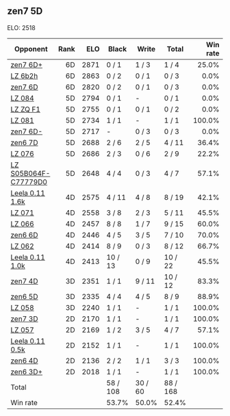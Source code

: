 ## zen7 5D ##

ELO: 2518

Opponent | Rank | ELO | Black | Write | Total | Win rate
---------|-----:|----:|-------|-------|-------|-------:
[zen7 6D+](zen7%206D+.md) | 6D | 2871 | 0 / 1 | 1 / 3 | 1 / 4 | 25.0%
[LZ 6b2h](LZ%206b2h.md) | 6D | 2863 | 0 / 2 | 0 / 1 | 0 / 3 | 0.0%
[zen7 6D](zen7%206D.md) | 6D | 2820 | 0 / 2 | 0 / 1 | 0 / 3 | 0.0%
[LZ 084](LZ%20084.md) | 5D | 2794 | 0 / 1 | - | 0 / 1 | 0.0%
[LZ ZQ F1](LZ%20ZQ%20F1.md) | 5D | 2755 | 0 / 1 | 0 / 1 | 0 / 2 | 0.0%
[LZ 081](LZ%20081.md) | 5D | 2734 | 1 / 1 | - | 1 / 1 | 100.0%
[zen7 6D-](zen7%206D-.md) | 5D | 2717 | - | 0 / 3 | 0 / 3 | 0.0%
[zen6 7D](zen6%207D.md) | 5D | 2688 | 2 / 6 | 2 / 5 | 4 / 11 | 36.4%
[LZ 076](LZ%20076.md) | 5D | 2686 | 2 / 3 | 0 / 6 | 2 / 9 | 22.2%
[LZ S05B064F-C77779D0](LZ%20S05B064F-C77779D0.md) | 5D | 2648 | 4 / 4 | 0 / 3 | 4 / 7 | 57.1%
[Leela 0.11 1.6k](Leela%200.11%201.6k.md) | 4D | 2575 | 4 / 11 | 4 / 8 | 8 / 19 | 42.1%
[LZ 071](LZ%20071.md) | 4D | 2558 | 3 / 8 | 2 / 3 | 5 / 11 | 45.5%
[LZ 066](LZ%20066.md) | 4D | 2457 | 8 / 8 | 1 / 7 | 9 / 15 | 60.0%
[zen6 6D](zen6%206D.md) | 4D | 2446 | 4 / 5 | 3 / 5 | 7 / 10 | 70.0%
[LZ 062](LZ%20062.md) | 4D | 2414 | 8 / 9 | 0 / 3 | 8 / 12 | 66.7%
[Leela 0.11 1.0k](Leela%200.11%201.0k.md) | 4D | 2413 | 10 / 13 | 0 / 9 | 10 / 22 | 45.5%
[zen7 4D](zen7%204D.md) | 3D | 2351 | 1 / 1 | 9 / 11 | 10 / 12 | 83.3%
[zen6 5D](zen6%205D.md) | 3D | 2335 | 4 / 4 | 4 / 5 | 8 / 9 | 88.9%
[LZ 058](LZ%20058.md) | 3D | 2240 | 1 / 1 | - | 1 / 1 | 100.0%
[zen7 3D](zen7%203D.md) | 2D | 2170 | 1 / 1 | - | 1 / 1 | 100.0%
[LZ 057](LZ%20057.md) | 2D | 2169 | 1 / 2 | 3 / 5 | 4 / 7 | 57.1%
[Leela 0.11 0.5k](Leela%200.11%200.5k.md) | 2D | 2152 | 1 / 1 | - | 1 / 1 | 100.0%
[zen6 4D](zen6%204D.md) | 2D | 2136 | 2 / 2 | 1 / 1 | 3 / 3 | 100.0%
[zen6 3D+](zen6%203D+.md) | 2D | 2018 | 1 / 1 | - | 1 / 1 | 100.0%
Total | | | 58 / 108 | 30 / 60 | 88 / 168 | 
Win rate| | | 53.7% | 50.0% | 52.4% | 
